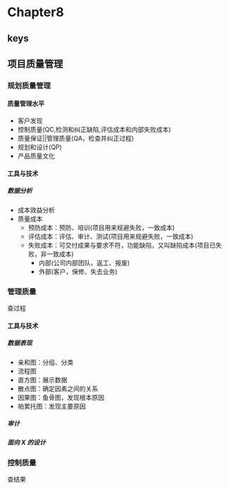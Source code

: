 <!--
 * @Author: your name
 * @Date: 2020-09-22 09:19:41
 * @LastEditTime: 2020-10-15 10:18:02
 * @LastEditors: Please set LastEditors
 * @Description: In User Settings Edit
 * @FilePath: \PMP\知识点\Chapter6\index.md
-->

# Chapter8

## keys

## 项目质量管理

### 规划质量管理

#### 质量管理水平

- 客户发现
- 控制质量(QC,检测和纠正缺陷,评估成本和内部失败成本)
- 质量保证||管理质量(QA，检查并纠正过程)
- 规划和设计(QP)
- 产品质量文化

#### 工具与技术

##### 数据分析

- 成本效益分析
- 质量成本
  - 预防成本：预防、培训(项目用来规避失败，一致成本)
  - 评估成本：评估、审计、测试(项目用来规避失败，一致成本)
  - 失败成本：可交付成果与要求不符，功能缺陷，又叫缺陷成本(项目已失败，非一致成本)
    - 内部(公司内部团队，返工、报废)
    - 外部(客户，保修、失去业务)

### 管理质量

查过程

#### 工具与技术

##### 数据表现

- 亲和图：分组、分类
- 流程图
- 直方图：展示数据
- 散点图：确定因素之间的关系
- 因果图：鱼骨图，发现根本原因
- 帕累托图：发现主要原因

##### 审计

##### 面向 X 的设计

### 控制质量

查结果
